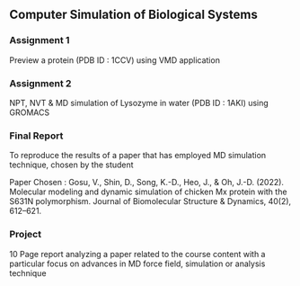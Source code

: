 ## Computer Simulation of Biological Systems
### Assignment 1 
Preview a protein (PDB ID : 1CCV) using VMD application

### Assignment 2
NPT, NVT & MD simulation of Lysozyme in water (PDB ID : 1AKI) using GROMACS

### Final Report
To reproduce the results of a paper that has employed MD simulation technique, chosen by the student 

Paper Chosen : Gosu, V., Shin, D., Song, K.-D., Heo, J., & Oh, J.-D. (2022). Molecular modeling and dynamic simulation
of chicken Mx protein with the S631N polymorphism. Journal of Biomolecular Structure & Dynamics,
40(2), 612–621.

### Project
10 Page report analyzing a paper related to the course content with a particular focus on advances in MD force field, simulation or analysis technique
